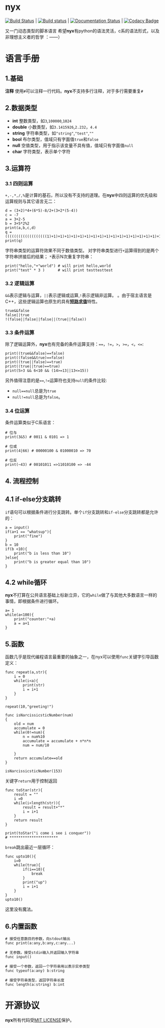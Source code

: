 # nyx
[![Build Status](https://travis-ci.org/racaljk/nyx.svg?branch=master)](https://travis-ci.org/racaljk/nyx) | 
[![Build status](https://ci.appveyor.com/api/projects/status/ptqln5210xp6gupc?svg=true)](https://ci.appveyor.com/project/racaljk/nyx) |
[![Documentation Status](https://readthedocs.org/projects/nyx-lang/badge/?version=latest)](https://nyx-lang.readthedocs.io/zh/latest/?badge=latest) |
[![Codacy Badge](https://api.codacy.com/project/badge/Grade/f75d53319a8f46d3866a41f32b2874a9)](https://www.codacy.com/app/racaljk/nyx?utm_source=github.com&amp;utm_medium=referral&amp;utm_content=racaljk/nyx&amp;utm_campaign=Badge_Grade)


又一门动态类型的脚本语言
希望**nyx**有python的语法灵活，c系的语法形式，以及非理想主义者的哲学 ：——）


# 语言手册
## 1.基础
**注释** 使用`#`可以注释一行代码。**nyx**不支持多行注释，对于多行需要重复`#`

## 2.数据类型
+ **int** 整数类型，如`3`,`100000`,`1024`
+ **double** 小数类型，如`3.1415926`,`2.232`，`4.4` 
+ **string** 字符串类型，如`"string"`,`"test"`,`""`
+ **bool** 布尔类型，值域只有字面值`true`和`false`
+ **null** 空值类型，用于指示该变量不具有值，值域只有字面值`null`
+ **char** 字符类型，表示单个字符

## 3.运算符
### 3.1 四则运算
`+,-,*,/,%`是计算的基石，所以没有不支持的道理。在**nyx**中四则运算的优先级和运算规则与其它语言无二：
```nyx
d = (3+2)*4+(6*5)-8/2+(3+2*(5-4))
c = -7
a = 3+2-5
b = 3+5*2%2
print(a,b,c,d)                 
q = (((((((((((((((((((1)+1)+1)+1)+1)+1)+1)+1)+1)+1)+1)+1)+1)+1)+1)+1)+1)+1)+1)+1
print(q)
```
字符串类型的运算符效果不同于数值类型。
对字符串类型进行`+`运算得到的是两个字符串拼接后的结果；
`*`表示N次重复字符串：
```nyx
print("hello,"+"world") # will print hello,world
print("test" * 3 )      # will print testtesttest
```

### 3.2 逻辑运算
`&&`表示逻辑与运算，`||`表示逻辑或运算,`!`表示逻辑非运算。
。由于宿主语言是C++，这些逻辑运算也原生的具有[**短路求值**](https://en.wikipedia.org/wiki/Short-circuit_evaluation)特性。
```nyx
true&&false
false||true
!(false||false||false||(true||false))
```
### 3.3 条件运算
除了逻辑运算外，**nyx**也有完备的条件运算支持：`==`，`!=`，`>`，`>=`，`<`，`<=`:
```nyx
print((true&&false)==false)
print((false&&true)==false)
print((true||false)==true)
print((true||true)==true)
print(5>3 && 6<10 && (14>=13||13<=15))
```
另外值得注意的是`==`,`!=`运算符也支持`null`的条件比较:
+ `null==null`总是为`true`
+ `null!=null`总是为`false`。

### 3.4 位运算
条件运算类似于C系语言：
```
# 位与
print(3&5) # 0011 & 0101 => 1

# 位或
print(4|66) # 00000100 & 01000010 => 70

# 位反
print(~43) # 00101011 =>11010100 => -44
```

## 4. 流程控制
## 4.1 if-else分支跳转
`if`语句可以根据条件进行分支跳转。单个`if`分支跳转和`if-else`分支跳转都是允许的：
```nyx
a = input()
if(a+1 == "whatsup"){
    print("fine")
}
b = 10
if(b <10){
    print("b is less than 10")
}else{
    print("b is greater equal than 10")
}
```
## 4.2 while循环
**nyx**不打算在公共语言基础上标新立异，它的`while`做了与其他大多数语言一样的事情，即根据条件进行循环。
```nyx
a= 1
while(a<100){
    print("counter:"+a)
    a = a+1
}
```

## 5.函数
函数几乎是现代编程语言最重要的抽象之一，在nyx可以使用`func`关键字引导函数定义：
```nyx
func repeat(a,str){
    i = 0
    while(i<a){
        print(str)
        i = i+1
    }
}

repeat(10,"greeting!")

func isNarcissicsticNumber(num)
{
    old = num
    accumulate = 0
    while(0!=num){
        n = num%10
        accumulate = accumulate + n*n*n
        num = num/10
        
    }
    return accumulate==old
}

isNarcissicsticNumber(153)
```
关键字`return`用于控制返回
```nyx
func toStar(str){
    result = ""
    i =0
    while(i<length(str)){
        result = result+"*"
        i = i+1
    }
    return result
}

print(toStar("i come i see i conquer"))
# **********************
```
`break`跳出最近一层循环：
```nyx
func upto10(){
    i=0
    while(true){
        if(i==10){
            break
        }
        print("up")
        i = i+1
    }
}
upto10()
```
这里没有魔法。

## 6.内置函数
```nyx
# 接受任意数目的参数，向stdout输出
func print(a:any,b:any,c:any...)

# 无参数。接受stdin输入并返回输入字符串
func input()

# 接受一个参数，返回一个字符串用以表示实参类型
func typeof(a:any) b:string

# 接受字符串类型，返回字符串长度
func length(a:string) b:int
```

# 开源协议
**nyx**所有代码受[MIT LICENSE](LICENSE)保护。
